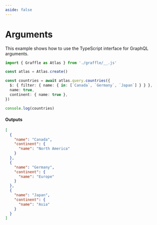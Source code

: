 ```yaml
---
aside: false
---
```


# Arguments

This example shows how to use the TypeScript interface for GraphQL arguments.

<!-- dprint-ignore-start -->
```ts twoslash
import { Graffle as Atlas } from './graffle/__.js'

const atlas = Atlas.create()

const countries = await atlas.query.countries({
  $: { filter: { name: { in: [`Canada`, `Germany`, `Japan`] } } },
  name: true,
  continent: { name: true },
})

console.log(countries)
```
<!-- dprint-ignore-end -->

#### Outputs

<!-- dprint-ignore-start -->
```json
[
  {
    "name": "Canada",
    "continent": {
      "name": "North America"
    }
  },
  {
    "name": "Germany",
    "continent": {
      "name": "Europe"
    }
  },
  {
    "name": "Japan",
    "continent": {
      "name": "Asia"
    }
  }
]
```
<!-- dprint-ignore-end -->

